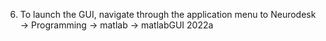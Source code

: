 
6. To launch the GUI, navigate through the application menu to Neurodesk → Programming → matlab → matlabGUI 2022a